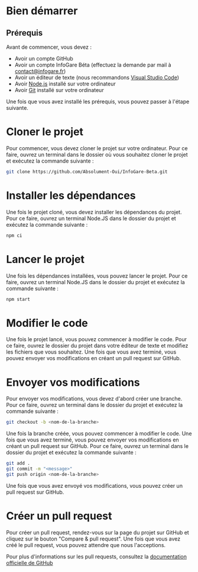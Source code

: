 # Bien démarrer

## Prérequis

Avant de commencer, vous devez : 

  * Avoir un compte GitHub
  * Avoir un compte InfoGare Béta (effectuez la demande par mail à [contact@infogare.fr](mailto:contact@infogare.fr))
  * Avoir un éditeur de texte (nous recommandons [Visual Studio Code](https://code.visualstudio.com/))
  * Avoir [Node.js](https://nodejs.org/en/) installé sur votre ordinateur
  * Avoir [Git](https://git-scm.com/) installé sur votre ordinateur

Une fois que vous avez installé les prérequis, vous pouvez passer à l'étape suivante.

# Cloner le projet

Pour commencer, vous devez cloner le projet sur votre ordinateur. Pour ce faire, ouvrez un terminal dans le dossier où vous souhaitez cloner le projet et exécutez la commande suivante :
```bash
git clone https://github.com/Absolument-Oui/InfoGare-Beta.git
```

# Installer les dépendances

Une fois le projet cloné, vous devez installer les dépendances du projet. Pour ce faire, ouvrez un terminal Node.JS dans le dossier du projet et exécutez la commande suivante :
```bash
npm ci
```

# Lancer le projet

Une fois les dépendances installées, vous pouvez lancer le projet. Pour ce faire, ouvrez un terminal Node.JS dans le dossier du projet et exécutez la commande suivante :
```bash
npm start
```

# Modifier le code

Une fois le projet lancé, vous pouvez commencer à modifier le code. Pour ce faire, ouvrez le dossier du projet dans votre éditeur de texte et modifiez les fichiers que vous souhaitez. Une fois que vous avez terminé, vous pouvez envoyer vos modifications en créant un pull request sur GitHub.

# Envoyer vos modifications

Pour envoyer vos modifications, vous devez d'abord créer une branche. Pour ce faire, ouvrez un terminal dans le dossier du projet et exécutez la commande suivante :
```bash
git checkout -b <nom-de-la-branche>
```

Une fois la branche créée, vous pouvez commencer à modifier le code. Une fois que vous avez terminé, vous pouvez envoyer vos modifications en créant un pull request sur GitHub. Pour ce faire, ouvrez un terminal dans le dossier du projet et exécutez la commande suivante :
```bash
git add .
git commit -m "<message>"
git push origin <nom-de-la-branche>
```

Une fois que vous avez envoyé vos modifications, vous pouvez créer un pull request sur GitHub.

# Créer un pull request

Pour créer un pull request, rendez-vous sur la page du projet sur GitHub et cliquez sur le bouton "Compare & pull request". Une fois que vous avez créé le pull request, vous pouvez attendre que nous l'acceptions.

Pour plus d'informations sur les pull requests, consultez la [documentation officielle de GitHub](https://docs.github.com/fr/pull-requests/collaborating-with-pull-requests/proposing-changes-to-your-work-with-pull-requests/creating-a-pull-request?tool=webui)